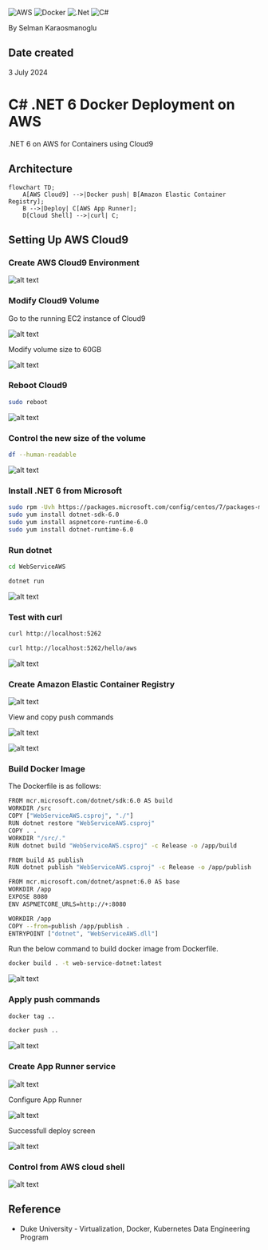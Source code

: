![AWS](https://img.shields.io/badge/AWS-%23FF9900.svg?style=for-the-badge&logo=amazon-aws&logoColor=white)
![Docker](https://img.shields.io/badge/docker-%230db7ed.svg?style=for-the-badge&logo=docker&logoColor=white)
![.Net](https://img.shields.io/badge/.NET-5C2D91?style=for-the-badge&logo=.net&logoColor=white)
![C#](https://img.shields.io/badge/c%23-%23239120.svg?style=for-the-badge&logo=csharp&logoColor=white)

By Selman Karaosmanoglu 

## Date created
3 July 2024

# C# .NET 6 Docker Deployment on AWS

.NET 6 on AWS for Containers using Cloud9

## Architecture

```mermaid
flowchart TD;
    A[AWS Cloud9] -->|Docker push| B[Amazon Elastic Container Registry];
    B -->|Deploy| C[AWS App Runner];
    D[Cloud Shell] -->|curl| C;
```

## Setting Up AWS Cloud9

### Create AWS Cloud9 Environment

![alt text](resources/1-cloud9.png)

### Modify Cloud9 Volume

Go to the running EC2 instance of Cloud9 

![alt text](resources/2-volume.png)

Modify volume size to 60GB

![alt text](resources/3-volume-size.png)

### Reboot Cloud9

```bash
sudo reboot
```

![alt text](resources/4-reboot.png)

### Control the new size of the volume

```bash
df --human-readable
```

![alt text](resources/5-control-size.png)

### Install .NET 6 from Microsoft

```bash
sudo rpm -Uvh https://packages.microsoft.com/config/centos/7/packages-microsoft-prod.rpm
sudo yum install dotnet-sdk-6.0
sudo yum install aspnetcore-runtime-6.0
sudo yum install dotnet-runtime-6.0
```

### Run dotnet

```bash
cd WebServiceAWS

dotnet run
```

![alt text](resources/6-run-dotnet.png)


### Test with curl

```bash
curl http://localhost:5262

curl http://localhost:5262/hello/aws
```

![alt text](resources/7-curl.png)

### Create Amazon Elastic Container Registry

![alt text](resources/8-ecr.png)

View and copy push commands

![alt text](resources/9-ecr.png)

![alt text](resources/10-ecr.png)

### Build Docker Image

The Dockerfile is as follows:

```bash
FROM mcr.microsoft.com/dotnet/sdk:6.0 AS build
WORKDIR /src
COPY ["WebServiceAWS.csproj", "./"]
RUN dotnet restore "WebServiceAWS.csproj"
COPY . .
WORKDIR "/src/."
RUN dotnet build "WebServiceAWS.csproj" -c Release -o /app/build

FROM build AS publish
RUN dotnet publish "WebServiceAWS.csproj" -c Release -o /app/publish

FROM mcr.microsoft.com/dotnet/aspnet:6.0 AS base
WORKDIR /app
EXPOSE 8080
ENV ASPNETCORE_URLS=http://+:8080

WORKDIR /app
COPY --from=publish /app/publish .
ENTRYPOINT ["dotnet", "WebServiceAWS.dll"]
```

Run the below command to build docker image from Dockerfile.

```bash
docker build . -t web-service-dotnet:latest
```

![alt text](resources/11-docker.png)

### Apply push commands

```bash
docker tag ..

docker push ..
```

![alt text](resources/12-docker-push.png)

### Create App Runner service

![alt text](resources/13-app-runner.png)

Configure App Runner

![alt text](resources/14-app-runner.png)

Successfull deploy screen

![alt text](resources/15-app-runner.png)

### Control from AWS cloud shell

![alt text](resources/16-cloud-shell.png)

## Reference

* Duke University - Virtualization, Docker, Kubernetes Data Engineering Program
